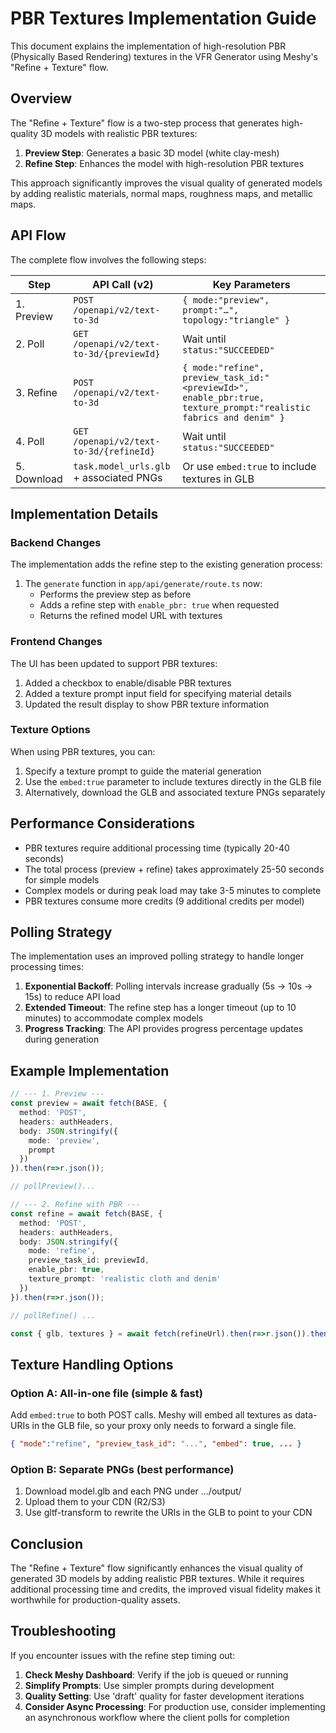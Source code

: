 # PBR Textures Implementation Guide

This document explains the implementation of high-resolution PBR (Physically Based Rendering) textures in the VFR Generator using Meshy's "Refine + Texture" flow.

## Overview

The "Refine + Texture" flow is a two-step process that generates high-quality 3D models with realistic PBR textures:

1. **Preview Step**: Generates a basic 3D model (white clay-mesh)
2. **Refine Step**: Enhances the model with high-resolution PBR textures

This approach significantly improves the visual quality of generated models by adding realistic materials, normal maps, roughness maps, and metallic maps.

## API Flow

The complete flow involves the following steps:

| Step | API Call (v2) | Key Parameters |
|------|---------------|----------------|
| 1. Preview | `POST /openapi/v2/text-to-3d` | `{ mode:"preview", prompt:"…", topology:"triangle" }` |
| 2. Poll | `GET /openapi/v2/text-to-3d/{previewId}` | Wait until `status:"SUCCEEDED"` |
| 3. Refine | `POST /openapi/v2/text-to-3d` | `{ mode:"refine", preview_task_id:"<previewId>", enable_pbr:true, texture_prompt:"realistic fabrics and denim" }` |
| 4. Poll | `GET /openapi/v2/text-to-3d/{refineId}` | Wait until `status:"SUCCEEDED"` |
| 5. Download | `task.model_urls.glb` + associated PNGs | Or use `embed:true` to include textures in GLB |

## Implementation Details

### Backend Changes

The implementation adds the refine step to the existing generation process:

1. The `generate` function in `app/api/generate/route.ts` now:
   - Performs the preview step as before
   - Adds a refine step with `enable_pbr: true` when requested
   - Returns the refined model URL with textures

### Frontend Changes

The UI has been updated to support PBR textures:

1. Added a checkbox to enable/disable PBR textures
2. Added a texture prompt input field for specifying material details
3. Updated the result display to show PBR texture information

### Texture Options

When using PBR textures, you can:

1. Specify a texture prompt to guide the material generation
2. Use the `embed:true` parameter to include textures directly in the GLB file
3. Alternatively, download the GLB and associated texture PNGs separately

## Performance Considerations

- PBR textures require additional processing time (typically 20-40 seconds)
- The total process (preview + refine) takes approximately 25-50 seconds for simple models
- Complex models or during peak load may take 3-5 minutes to complete
- PBR textures consume more credits (9 additional credits per model)

## Polling Strategy

The implementation uses an improved polling strategy to handle longer processing times:

1. **Exponential Backoff**: Polling intervals increase gradually (5s → 10s → 15s) to reduce API load
2. **Extended Timeout**: The refine step has a longer timeout (up to 10 minutes) to accommodate complex models
3. **Progress Tracking**: The API provides progress percentage updates during generation

## Example Implementation

```typescript
// --- 1. Preview ---
const preview = await fetch(BASE, {
  method: 'POST',
  headers: authHeaders,
  body: JSON.stringify({ 
    mode: 'preview', 
    prompt 
  })
}).then(r=>r.json());

// pollPreview()...

// --- 2. Refine with PBR ---
const refine = await fetch(BASE, {
  method: 'POST',
  headers: authHeaders,
  body: JSON.stringify({
    mode: 'refine',
    preview_task_id: previewId,
    enable_pbr: true,
    texture_prompt: 'realistic cloth and denim'
  })
}).then(r=>r.json());

// pollRefine() ...

const { glb, textures } = await fetch(refineUrl).then(r=>r.json()).then(t=>t.model_urls);
```

## Texture Handling Options

### Option A: All-in-one file (simple & fast)

Add `embed:true` to both POST calls. Meshy will embed all textures as data-URIs in the GLB file, so your proxy only needs to forward a single file.

```json
{ "mode":"refine", "preview_task_id": "...", "embed": true, ... }
```

### Option B: Separate PNGs (best performance)

1. Download model.glb and each PNG under .../output/
2. Upload them to your CDN (R2/S3)
3. Use gltf-transform to rewrite the URIs in the GLB to point to your CDN

## Conclusion

The "Refine + Texture" flow significantly enhances the visual quality of generated 3D models by adding realistic PBR textures. While it requires additional processing time and credits, the improved visual fidelity makes it worthwhile for production-quality assets.

## Troubleshooting

If you encounter issues with the refine step timing out:

1. **Check Meshy Dashboard**: Verify if the job is queued or running
2. **Simplify Prompts**: Use simpler prompts during development
3. **Quality Setting**: Use 'draft' quality for faster development iterations
4. **Consider Async Processing**: For production use, consider implementing an asynchronous workflow where the client polls for completion